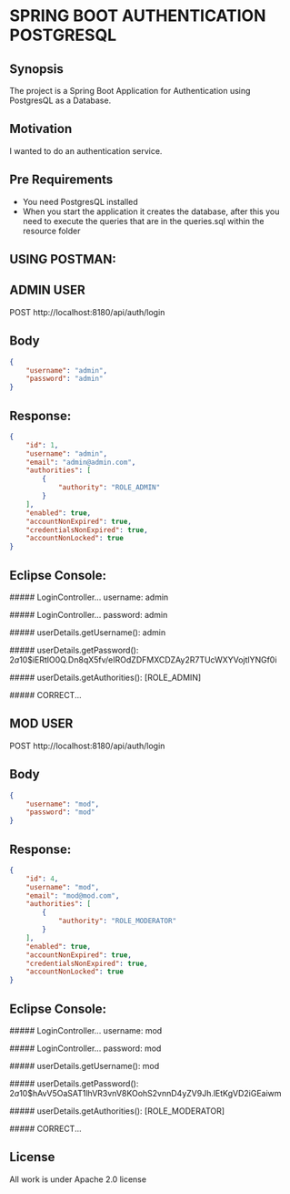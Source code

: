 # SPRING BOOT AUTHENTICATION POSTGRESQL

## Synopsis

The project is a Spring Boot Application for Authentication using PostgresQL as a Database. 

## Motivation

I wanted to do an authentication service.

## Pre Requirements

- You need PostgresQL installed
- When you start the application it creates the database, after this you need to execute the queries that are in the queries.sql within the resource folder


USING POSTMAN:
--------------

ADMIN USER
----------
POST
http://localhost:8180/api/auth/login

Body
----
```json
{
    "username": "admin",
    "password": "admin"
}
```

Response:
---------
```json
{
    "id": 1,
    "username": "admin",
    "email": "admin@admin.com",
    "authorities": [
        {
            "authority": "ROLE_ADMIN"
        }
    ],
    "enabled": true,
    "accountNonExpired": true,
    "credentialsNonExpired": true,
    "accountNonLocked": true
}
```

Eclipse Console:
----------------

&#35;&#35;&#35;&#35;&#35; LoginController... username: admin

&#35;&#35;&#35;&#35;&#35; LoginController... password: admin

&#35;&#35;&#35;&#35;&#35; userDetails.getUsername(): admin

&#35;&#35;&#35;&#35;&#35; userDetails.getPassword(): $2a$10$iERtlO0Q.Dn8qX5fv/eIROdZDFMXCDZAy2R7TUcWXYVojtlYNGf0i

&#35;&#35;&#35;&#35;&#35; userDetails.getAuthorities(): [ROLE_ADMIN]

&#35;&#35;&#35;&#35;&#35; CORRECT...


MOD USER
--------
POST
http://localhost:8180/api/auth/login

Body
----
```json
{
    "username": "mod",
    "password": "mod"
}
```

Response:
---------
```json
{
    "id": 4,
    "username": "mod",
    "email": "mod@mod.com",
    "authorities": [
        {
            "authority": "ROLE_MODERATOR"
        }
    ],
    "enabled": true,
    "accountNonExpired": true,
    "credentialsNonExpired": true,
    "accountNonLocked": true
}
```

Eclipse Console:
----------------
&#35;&#35;&#35;&#35;&#35; LoginController... username: mod

&#35;&#35;&#35;&#35;&#35; LoginController... password: mod

&#35;&#35;&#35;&#35;&#35; userDetails.getUsername(): mod

&#35;&#35;&#35;&#35;&#35; userDetails.getPassword(): $2a$10$hAvV5OaSAT1lhVR3vnV8KOohS2vnnD4yZV9Jh.lEtKgVD2iGEaiwm

&#35;&#35;&#35;&#35;&#35; userDetails.getAuthorities(): [ROLE_MODERATOR]

&#35;&#35;&#35;&#35;&#35; CORRECT...



## License

All work is under Apache 2.0 license